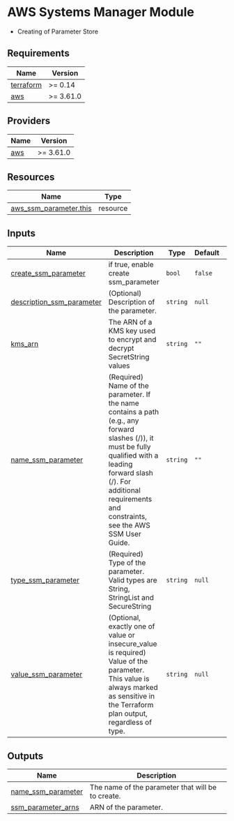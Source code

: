 <!-- markdownlint-disable MD033 -->
# AWS Systems Manager Module

- Creating of Parameter Store

## Requirements

| Name | Version |
|------|---------|
| <a name="requirement_terraform"></a> [terraform](#requirement\_terraform) | >= 0.14 |
| <a name="requirement_aws"></a> [aws](#requirement\_aws) | >= 3.61.0 |

## Providers

| Name | Version |
|------|---------|
| <a name="provider_aws"></a> [aws](#provider\_aws) | >= 3.61.0 |

## Resources

| Name | Type |
|------|------|
| [aws_ssm_parameter.this](https://registry.terraform.io/providers/hashicorp/aws/latest/docs/resources/ssm_parameter) | resource |

## Inputs

| Name | Description | Type | Default | Required |
|------|-------------|------|---------|:--------:|
| <a name="input_create_ssm_parameter"></a> [create\_ssm\_parameter](#input\_create\_ssm\_parameter) | if true, enable create ssm\_parameter | `bool` | `false` | no |
| <a name="input_description_ssm_parameter"></a> [description\_ssm\_parameter](#input\_description\_ssm\_parameter) | (Optional) Description of the parameter. | `string` | `null` | no |
| <a name="input_kms_arn"></a> [kms\_arn](#input\_kms\_arn) | The ARN of a KMS key used to encrypt and decrypt SecretString values | `string` | `""` | no |
| <a name="input_name_ssm_parameter"></a> [name\_ssm\_parameter](#input\_name\_ssm\_parameter) | (Required) Name of the parameter. If the name contains a path (e.g., any forward slashes (/)), it must be fully qualified with a leading forward slash (/). For additional requirements and constraints, see the AWS SSM User Guide. | `string` | `""` | no |
| <a name="input_type_ssm_parameter"></a> [type\_ssm\_parameter](#input\_type\_ssm\_parameter) | (Required) Type of the parameter. Valid types are String, StringList and SecureString | `string` | `null` | no |
| <a name="input_value_ssm_parameter"></a> [value\_ssm\_parameter](#input\_value\_ssm\_parameter) | (Optional, exactly one of value or insecure\_value is required) Value of the parameter. This value is always marked as sensitive in the Terraform plan output, regardless of type. | `string` | `null` | no |

## Outputs

| Name | Description |
|------|-------------|
| <a name="output_name_ssm_parameter"></a> [name\_ssm\_parameter](#output\_name\_ssm\_parameter) | The name of the parameter that will be to create. |
| <a name="output_ssm_parameter_arns"></a> [ssm\_parameter\_arns](#output\_ssm\_parameter\_arns) | ARN of the parameter. |
<!-- END_TF_DOCS -->